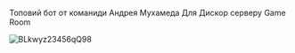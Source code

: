 Топовий бот от команиди Андрея Мухамеда Для Дискор серверу Game Room

![BLkwyz23456qQ98]([https://user-images.githubusercontent.com/128980327/236634289-c88c1b9f-617d-4f73-be90-ad7e610bc815.jpg](https://yt3.googleusercontent.com/SmJwghSz36d1GiT6LAWUh7PaoG2LUxHfhiA0J3HaOqt7KZ9_GMQkFjRnrtO4DUX-eX6n_ybp=s176-c-k-c0x00ffffff-no-rj)https://yt3.googleusercontent.com/SmJwghSz36d1GiT6LAWUh7PaoG2LUxHfhiA0J3HaOqt7KZ9_GMQkFjRnrtO4DUX-eX6n_ybp=s176-c-k-c0x00ffffff-no-rj)
